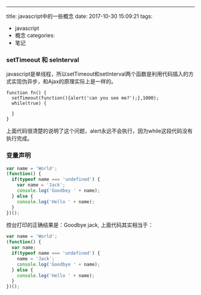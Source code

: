 ---
title: javascript中的一些概念
date: 2017-10-30 15:09:21
tags:
  - javascript
  - 概念
categories: 
  - 笔记

### setTimeout 和 seInterval

javascript是单线程，所以setTimeout和setInterval两个函数是利用代码插入的方式实现伪异步，和Ajax的原理实际上是一样的。
```
function fn() { 
  setTimeout(function(){alert('can you see me?');},1000); 
  while(true) {

  } 
}
```
上面代码很清楚的说明了这个问题，alert永远不会执行，因为while这段代码没有执行完成。

### 变量声明
```js
var name = 'World';
(function() {
  if(typeof name === 'undefined') {
    var name = 'Jack';
    console.log('Goodbey ' + name);
  } else {
    console.log('Hello ' + name);
  }
})();

```
控台打印的正确结果是：Goodbye jack, 上面代码其实相当于：
```js
var name = 'World';
(function() {
  var name;
  if(typeof name === 'undefined') {
    name = 'Jack';
    console.log('Goodbye ' + name);
  } else {
    console.log('Hello ' + name);
  }
})();
```

